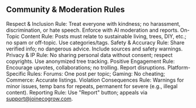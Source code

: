 ﻿## Community & Moderation Rules

Respect & Inclusion Rule: Treat everyone with kindness; no harassment, discrimination, or hate speech. Enforce with AI moderation and reports.
On-Topic Content Rule: Posts must relate to sustainable living, trees, DIY, etc.; no spam or off-topic. Use categories/tags.
Safety & Accuracy Rule: Share verified info; no dangerous advice. Include sources and safety warnings.
Privacy & IP Rule: No sharing personal data without consent; respect copyrights. Use anonymized tree tracking.
Positive Engagement Rule: Encourage upvotes, collaborations; no trolling. Report disruptions.
Platform-Specific Rules: Forums: One post per topic; Gaming: No cheating; Commerce: Accurate listings.
Violation Consequences Rule: Warnings for minor issues, temp bans for repeats, permanent for severe (e.g., illegal content).
Reporting Rule: Use "Report" button; appeals via support@joinecogrow.com.
